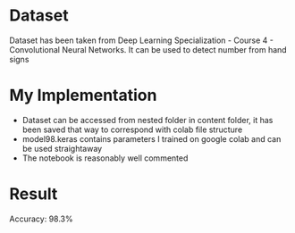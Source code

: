 # Dataset
Dataset has been taken from Deep Learning Specialization - Course 4 - Convolutional Neural Networks. It can be used to detect number from hand signs 

# My Implementation
* Dataset can be accessed from nested folder in content folder, it has been saved that way to correspond with colab file structure
* model98.keras contains parameters I trained on google colab and can be used straightaway
* The notebook is reasonably well commented  

# Result
Accuracy: 98.3% 
